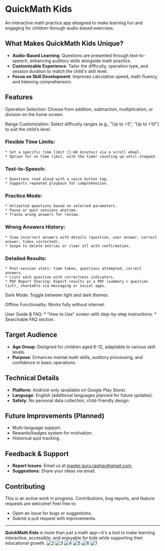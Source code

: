 # QuickMath Kids

An interactive math practice app designed to make learning fun and engaging for children through audio-based exercises.

## What Makes QuickMath Kids Unique?

- **Audio-Based Learning**: Questions are presented through text-to-speech, enhancing auditory skills alongside math practice.
- **Customizable Experience**: Tailor the difficulty, operation type, and session duration to match the child's skill level.
- **Focus on Skill Development**: Improves calculation speed, math fluency, and listening comprehension.

## Features
  Operation Selection: Choose from addition, subtraction, multiplication, or division on the home screen.
  
  Range Customization: Select difficulty ranges (e.g., "Up to +5", "Up to +10") to suit the child’s level.
  
  ### Flexible Time Limits:
    * Set a specific time limit (1-60 minutes) via a scroll wheel.
    * Option for no time limit, with the timer counting up until stopped.
    
  ### Text-to-Speech:
    * Questions read aloud with a voice button tap.
    * Supports repeated playback for comprehension.
    
  ### Practice Mode:
    * Unlimited questions based on selected parameters.
    * Pause or quit sessions anytime.
    * Tracks wrong answers for review.
    
  ### Wrong Answers History:
    * View incorrect answers with details (question, user answer, correct answer, times corrected).
    * Swipe to delete entries or clear all with confirmation.
    
  ### Detailed Results:
    * Post-session stats: time taken, questions attempted, correct answers.
    * Lists each question with correctness indicators.
    * PDF Report Sharing: Export results as a PDF (summary + question list), shareable via messaging or social apps.
    
  Dark Mode: Toggle between light and dark themes.
  
  Offline Functionality: Works fully without internet.
  
  User Guide & FAQ:
    * "How to Use" screen with step-by-step instructions.
    * Searchable FAQ section.

## Target Audience

- **Age Group**: Designed for children aged 6-12, adaptable to various skill levels.
- **Purpose**: Enhances mental math skills, auditory processing, and confidence in basic operations.

## Technical Details

- **Platform**: Android-only (available on Google Play Store).
- **Language**: English (additional languages planned for future updates).
- **Safety**: No personal data collection, child-friendly design.

## Future Improvements (Planned)

- Multi-language support.
- Rewards/badges system for motivation.
- Historical quiz tracking.

## Feedback & Support

- **Report Issues**: Email us at master.guru.raghav@gmail.com,
- **Suggestions**: Share your ideas via email.

## Contributing

This is an active work in progress. Contributions, bug reports, and feature requests are welcome! Feel free to:
- Open an issue for bugs or suggestions.
- Submit a pull request with improvements.

---

**QuickMath Kids** is more than just a math app—it's a tool to make learning interactive, accessible, and enjoyable for kids while supporting their educational growth.
![2](https://github.com/user-attachments/assets/f6bda163-2804-45ab-9417-5a3ab8783cb2)
![3](https://github.com/user-attachments/assets/6551a542-fbda-4d10-a6ac-bf96202f9e6b)
![4](https://github.com/user-attachments/assets/17d7c7b3-caff-49e8-a8b2-b3d344f6b8c5)
![5](https://github.com/user-attachments/assets/02baeab0-a273-40b2-b07d-a7e9bb3dff67)
![6](https://github.com/user-attachments/assets/17d94e44-22c9-4fcf-b360-722babcab823)
![1](https://github.com/user-attachments/assets/bc2a13c8-3cd1-43d9-97d7-33402eb7d53f)


